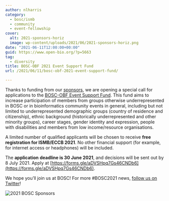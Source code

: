 ```yaml
---
author: nlharris
category:
  - bosc/ismb
  - community
  - event-fellowship
cover:
  alt: 2021-sponsors-horiz
  image: wp-content/uploads/2021/06/2021-sponsors-horiz.png
date: "2021-06-11T12:00:00+00:00"
guid: https://www.open-bio.org/?p=5663
tag:
  - diversity
title: BOSC-OBF 2021 Event Support Fund
url: /2021/06/11/bosc-obf-2021-event-support-fund/

---
```

Thanks to funding from our [sponsors](/events/bosc-2021/sponsors/), we are opening a special call for applications to the [BOSC-OBF Event Support Fund](https://docs.google.com/forms/d/e/1FAIpQLSefSJg9n99uZUPLxsvbm1PkV1NlH36CYFniCRxdgreefIuPgg/viewform). This fund aims to increase participation of members from groups otherwise underrepresented in BOSC or in bioinformatics community events in general, including but not limited to underrepresented demographic groups (country of residence and citizenship), ethnic background (historically underrepresented and other minority groups), career stages, gender identity and expression, people with disabilities and members from low income/resource organisations.

A limited number of qualified applicants will be chosen to receive **free registration for ISMB/ECCB 2021**. No other financial support (for example, for internet access or headphones) will be included.

The **application** **deadline is 30 June 2021**, and decisions will be sent out by 8 July 2021. Apply at [https://forms.gle/aDVSHpq7Gs46CNDb6](https://forms.gle/aDVSHpq7Gs46CNDb6).

We hope you’ll join us at BOSC! For more #BOSC2021 news, [follow us on Twitter](https://twitter.com/OBF_BOSC)!

![2021 BOSC Sponsors](wp-content/uploads/2021/06/2021-sponsors-horiz-1024x287.png)
